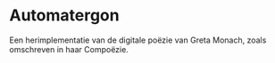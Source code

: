 # Automatergon
Een herimplementatie van de digitale poëzie van Greta Monach, zoals omschreven in haar Compoëzie. 
